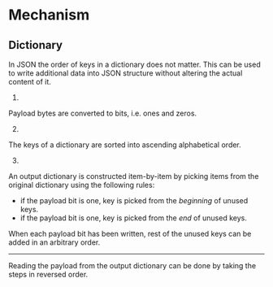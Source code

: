# Mechanism

## Dictionary

In JSON the order of keys in a dictionary does not matter.
This can be used to write additional data into JSON structure without
altering the actual content of it.

1.
Payload bytes are converted to bits, i.e. ones and zeros.

2.
The keys of a dictionary are sorted into ascending alphabetical order.

3.
An output dictionary is constructed item-by-item by picking items from the original dictionary using the following rules:

* if the payload bit is one, key is picked from the _beginning_ of unused keys.
* if the payload bit is one, key is picked from the _end_ of unused keys.

When each payload bit has been written,
rest of the unused keys can be added in an arbitrary order.

---

Reading the payload from the output dictionary can be done by taking the steps in reversed order.
